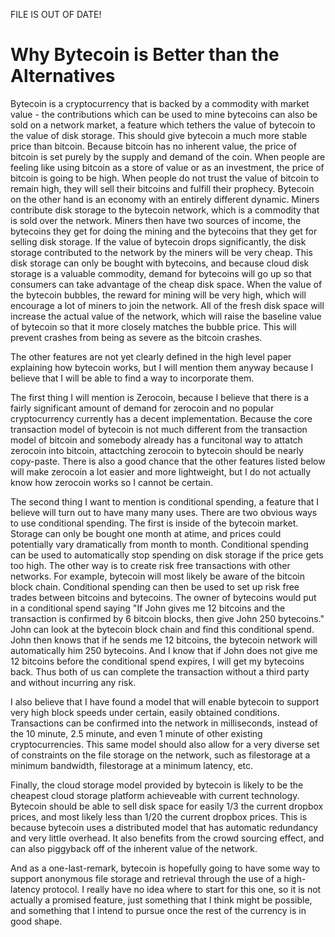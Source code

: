 FILE IS OUT OF DATE!

Why Bytecoin is Better than the Alternatives
============================================

Bytecoin is a cryptocurrency that is backed by a commodity with market value - the contributions which can be used to mine bytecoins can also be sold on a network market, a feature which tethers the value of bytecoin to the value of disk storage. This should give bytecoin a much more stable price than bitcoin. Because bitcoin has no inherent value, the price of bitcoin is set purely by the supply and demand of the coin. When people are feeling like using bitcoin as a store of value or as an investment, the price of bitcoin is going to be high. When people do not trust the value of bitcoin to remain high, they will sell their bitcoins and fulfill their prophecy. Bytecoin on the other hand is an economy with an entirely different dynamic. Miners contribute disk storage to the bytecoin network, which is a commodity that is sold over the network. Miners then have two sources of income, the bytecoins they get for doing the mining and the bytecoins that they get for selling disk storage. If the value of bytecoin drops significantly, the disk storage contributed to the network by the miners will be very cheap. This disk storage can only be bought with bytecoins, and because cloud disk storage is a valuable commodity, demand for bytecoins will go up so that consumers can take advantage of the cheap disk space. When the value of the bytecoin bubbles, the reward for mining will be very high, which will encourage a lot of miners to join the network. All of the fresh disk space will increase the actual value of the network, which will raise the baseline value of bytecoin so that it more closely matches the bubble price. This will prevent crashes from being as severe as the bitcoin crashes.

The other features are not yet clearly defined in the high level paper explaining how bytecoin works, but I will mention them anyway because I believe that I will be able to find a way to incorporate them.

The first thing I will mention is Zerocoin, because I believe that there is a fairly significant amount of demand for zerocoin and no popular cryptocurrency currently has a decent implementation. Because the core transaction model of bytecoin is not much different from the transaction model of bitcoin and somebody already has a funcitonal way to attatch zerocoin into bitcoin, attactching zerocoin to bytecoin should be nearly copy-paste. There is also a good chance that the other features listed below will make zerocoin a lot easier and more lightweight, but I do not actually know how zerocoin works so I cannot be certain.

The second thing I want to mention is conditional spending, a feature that I believe will turn out to have many many uses. There are two obvious ways to use conditional spending. The first is inside of the bytecoin market. Storage can only be bought one month at atime, and prices could potentially vary dramatically from month to month. Conditional spending can be used to automatically stop spending on disk storage if the price gets too high. The other way is to create risk free transactions with other networks. For example, bytecoin will most likely be aware of the bitcoin block chain. Conditional spending can then be used to set up risk free trades between bitcoins and bytecoins. The owner of bytecoins would put in a conditional spend saying "If John gives me 12 bitcoins and the transaction is confirmed by 6 bitcoin blocks, then give John 250 bytecoins." John can look at the bytecoin block chain and find this conditional spend. John then knows that if he sends me 12 bitcoins, the bytecoin network will automatically him 250 bytecoins. And I know that if John does not give me 12 bitcoins before the conditional spend expires, I will get my bytecoins back. Thus both of us can complete the transaction without a third party and without incurring any risk.

I also believe that I have found a model that will enable bytecoin to support very high block speeds under certain, easily obtained conditions. Transactions can be confirmed into the network in milliseconds, instead of the 10 minute, 2.5 minute, and even 1 minute of other existing cryptocurrencies. This same model should also allow for a very diverse set of constraints on the file storage on the network, such as filestorage at a minimum bandwidth, filestorage at a minimum latency, etc.

Finally, the cloud storage model provided by bytecoin is likely to be the cheapest cloud storage platform achieveable with current technology. Bytecoin should be able to sell disk space for easily 1/3 the current dropbox prices, and most likely less than 1/20 the current dropbox prices. This is because bytecoin uses a distributed model that has automatic redundancy and very little overhead. It also benefits from the crowd sourcing effect, and can also piggyback off of the inherent value of the network.

And as a one-last-remark, bytecoin is hopefully going to have some way to support anonymous file storage and retrieval through the use of a high-latency protocol. I really have no idea where to start for this one, so it is not actually a promised feature, just something that I think might be possible, and something that I intend to pursue once the rest of the currency is in good shape.
